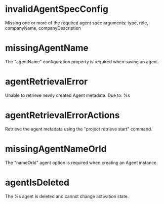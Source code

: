 # invalidAgentSpecConfig

Missing one or more of the required agent spec arguments: type, role, companyName, companyDescription

# missingAgentName

The "agentName" configuration property is required when saving an agent.

# agentRetrievalError

Unable to retrieve newly created Agent metadata. Due to: %s

# agentRetrievalErrorActions

Retrieve the agent metadata using the "project retrieve start" command.

# missingAgentNameOrId

The "nameOrId" agent option is required when creating an Agent instance.

# agentIsDeleted

The %s agent is deleted and cannot change activation state.
